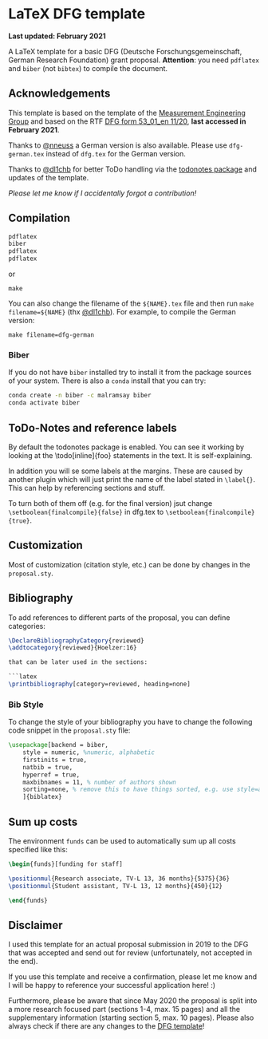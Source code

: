 # LaTeX DFG template 

__Last updated: February 2021__

A LaTeX template for a basic DFG (Deutsche Forschungsgemeinschaft, German Research Foundation) grant proposal. __Attention__: you need ``pdflatex`` and ``biber`` (not ``bibtex``) to compile the document. 

## Acknowledgements

This template is based on the template of the [Measurement Engineering
Group](https://github.com/emtpb/proposal_dfg) and based on the RTF
[DFG form 53_01_en 11/20](http://www.dfg.de/formulare/53_01_elan/53_01_en_elan.rtf), __last accessed in February 2021__.

Thanks to [@nneuss](https://github.com/nneuss) a German version is also available. Please use `dfg-german.tex` instead of `dfg.tex` for the German version. 

Thanks to [@dl1chb](@https://github.com/dl1chb) for better ToDo handling via the [todonotes package](https://www.ctan.org/pkg/todonotes) and updates of the template.

_Please let me know if I accidentally forgot a contribution!_

## Compilation

```bash
pdflatex
biber
pdflatex
pdflatex
```
or
```
make
```

You can also change the filename of the `${NAME}.tex` file and then run `make filename=${NAME}` (thx [@dl1chb](https://github.com/dl1chb)). For example, to compile the German version: 

```
make filename=dfg-german
```

### Biber

If you do not have ``biber`` installed try to install it from the package sources of your system. There is also a ``conda`` install that you can try:

```bash
conda create -n biber -c malramsay biber 
conda activate biber
```

## ToDo-Notes and reference labels
By default the todonotes package is enabled. You can see it working by looking at the \todo[inline]{foo} statements in the text. It is self-explaining.

In addition you will se some labels at the margins. These are caused by another plugin which will just print the name of the label stated in `\label{}`. This can help by referencing sections and stuff.

To turn both of them off (e.g. for the final version) jsut change `\setboolean{finalcompile}{false}` in dfg.tex to `\setboolean{finalcompile}{true}`.

## Customization

Most of customization (citation style, etc.) can be done by changes in the `proposal.sty`.

## Bibliography

To add references to different parts of the proposal, you can define categories:

```latex
\DeclareBibliographyCategory{reviewed}
\addtocategory{reviewed}{Hoelzer:16}

that can be later used in the sections:

```latex
\printbibliography[category=reviewed, heading=none]
```

### Bib Style

To change the style of your bibliography you have to change the following code snippet in the ``proposal.sty`` file:

```latex
\usepackage[backend = biber,
    style = numeric, %numeric, alphabetic
    firstinits = true,
    natbib = true,
    hyperref = true,
    maxbibnames = 11, % number of authors shown
    sorting=none, % remove this to have things sorted, e.g. use style=alphabetic
    ]{biblatex}
```

## Sum up costs

The environment `funds` can be used to automatically sum up all costs specified like this:

```latex
\begin{funds}[funding for staff]

\positionmul{Research associate, TV-L 13, 36 months}{5375}{36}
\positionmul{Student assistant, TV-L 13, 12 months}{450}{12}

\end{funds}
```

## Disclaimer

I used this template for an actual proposal submission in 2019 to the DFG that was accepted and send out for review (unfortunately, not accepted in the end). 

If you use this template and receive a confirmation, please let me know and I will be happy to reference your successful application here! :)

Furthermore, please be aware that since May 2020 the proposal is split into a more research focused part (sections 1-4, max. 15 pages) and all the supplementary information (starting section 5, max. 10 pages). Please also always check if there are any changes to the [DFG template](https://www.dfg.de/foerderung/programme/einzelfoerderung/sachbeihilfe/formulare_merkblaetter/index.jsp)!


